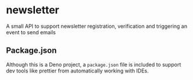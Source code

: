 # newsletter

A small API to support newsletter registration, verification and triggering an
event to send emails

## Package.json

Although this is a Deno project, a `package.json` file is included to support
dev tools like prettier from automatically working with IDEs.
